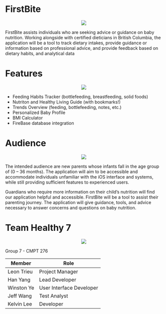 # FirstBite
<p align="center">
  <img src="https://raw.githubusercontent.com/trtri2/FirstBite/master/firstbite/firstbite/Assets.xcassets/AppIcon.appiconset/appicon120.png"/>
</p>

FirstBite assists individuals who are seeking advice or guidance on baby nutrition. Working alongside with certified dieticians in British Columbia, the application will be a tool to track dietary intakes, provide guidance or information based on professional advice, and provide feedback based on dietary habits, and analytical data
 
# Features 
<p align="center">
  <img src="https://raw.githubusercontent.com/trtri2/FirstBite/master/firstbite/firstbite/Assets.xcassets/tools.imageset/tools-icon-spaced-border-60p.png"/>
</p>

- Feeding Habits Tracker (bottlefeeding, breastfeeding, solid foods)
- Nutriton and Healthy Living Guide (with bookmarks!)
- Trends Overview (feeding, bottlefeeding, notes, etc.)
- Personalized Baby Profile
- BMI Calculator
- FireBase database integration

# Audience

<p align="center">
  <img src="https://raw.githubusercontent.com/trtri2/FirstBite/master/firstbite/firstbite/Assets.xcassets/book.imageset/book.png"/>
</p>

The intended audience are new parents whose infants fall in the age group of (0 – 36 months). The application will aim to be accessible and accommodate individuals unfamiliar with the iOS interface and systems, while still providing sufficient features to experienced users. 

Guardians who require more information on their child’s nutrition will find our application helpful and accessible. FirstBite will be a tool to assist their parenting journey. The application will give guidance, tools, and advice necessary to answer concerns and questions on baby nutrition. 


# Team Healthy 7

<p align="center">
  <img src="https://raw.githubusercontent.com/trtri2/FirstBite/master/firstbite/firstbite/Assets.xcassets/person.imageset/person.png"/>
</p>

Group 7 - CMPT 276

| Member | Role |
| --- | --- |
| Leon Trieu | Project Manager |
| Han Yang | Lead Developer |
| Winston Ye | User Interface Developer |
| Jeff Wang | Test Analyst |
| Kelvin Lee | Developer |
